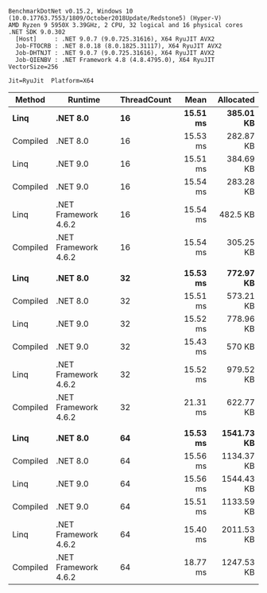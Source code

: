 ```

BenchmarkDotNet v0.15.2, Windows 10 (10.0.17763.7553/1809/October2018Update/Redstone5) (Hyper-V)
AMD Ryzen 9 5950X 3.39GHz, 2 CPU, 32 logical and 16 physical cores
.NET SDK 9.0.302
  [Host]     : .NET 9.0.7 (9.0.725.31616), X64 RyuJIT AVX2
  Job-FTOCRB : .NET 8.0.18 (8.0.1825.31117), X64 RyuJIT AVX2
  Job-DHTNJT : .NET 9.0.7 (9.0.725.31616), X64 RyuJIT AVX2
  Job-QIENBV : .NET Framework 4.8 (4.8.4795.0), X64 RyuJIT VectorSize=256

Jit=RyuJit  Platform=X64  

```
| Method   | Runtime              | ThreadCount | Mean     | Allocated  |
|--------- |--------------------- |------------ |---------:|-----------:|
| **Linq**     | **.NET 8.0**             | **16**          | **15.51 ms** |  **385.01 KB** |
| Compiled | .NET 8.0             | 16          | 15.53 ms |  282.87 KB |
| Linq     | .NET 9.0             | 16          | 15.51 ms |  384.69 KB |
| Compiled | .NET 9.0             | 16          | 15.54 ms |  283.28 KB |
| Linq     | .NET Framework 4.6.2 | 16          | 15.54 ms |   482.5 KB |
| Compiled | .NET Framework 4.6.2 | 16          | 15.54 ms |  305.25 KB |
|          |                      |             |          |            |
| **Linq**     | **.NET 8.0**             | **32**          | **15.53 ms** |  **772.97 KB** |
| Compiled | .NET 8.0             | 32          | 15.51 ms |  573.21 KB |
| Linq     | .NET 9.0             | 32          | 15.52 ms |  778.96 KB |
| Compiled | .NET 9.0             | 32          | 15.43 ms |     570 KB |
| Linq     | .NET Framework 4.6.2 | 32          | 15.52 ms |  979.52 KB |
| Compiled | .NET Framework 4.6.2 | 32          | 21.31 ms |  622.77 KB |
|          |                      |             |          |            |
| **Linq**     | **.NET 8.0**             | **64**          | **15.53 ms** | **1541.73 KB** |
| Compiled | .NET 8.0             | 64          | 15.56 ms | 1134.37 KB |
| Linq     | .NET 9.0             | 64          | 15.56 ms | 1544.43 KB |
| Compiled | .NET 9.0             | 64          | 15.51 ms | 1133.59 KB |
| Linq     | .NET Framework 4.6.2 | 64          | 15.40 ms | 2011.53 KB |
| Compiled | .NET Framework 4.6.2 | 64          | 18.77 ms | 1247.53 KB |
